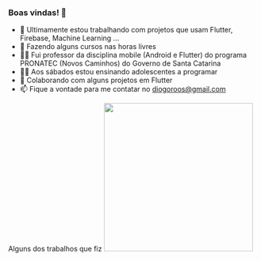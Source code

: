 ### Boas vindas! 👋

- 🔭 Ultimamente estou trabalhando com projetos que usam Flutter, Firebase, Machine Learning ...
- 🔭 Fazendo alguns cursos nas horas livres
- 👨‍🏫 Fui professor da disciplina mobile (Android e Flutter) do programa PRONATEC (Novos Caminhos) do Governo de Santa Catarina
- 👨‍🏫 Aos sábados estou ensinando adolescentes a programar
- 👯 Colaborando com alguns projetos em Flutter
- 📫 Fique a vontade para me contatar no diogoroos@gmail.com

Alguns dos trabalhos que fiz
[<img src="https://github.com/diogoroos/omie_app/assets/78812662/80126a86-93bc-43e1-8433-1bc116004331" heigth="300" width="300px">](https://www.youtube.com/watch?v=uyCk2mHocgQ)

<!--
**diogoroos/diogoroos** is a ✨ _special_ ✨ repository because its `README.md` (this file) appears on your GitHub profile.

Here are some ideas to get you started:
- 🌱 Estou aprofundando em back-end e cloud

- 🔭 I’m currently working on ...
- 🌱 I’m currently learning ...
- 👯 I’m looking to collaborate on ...
- 🤔 I’m looking for help with ...
- 💬 Ask me about ...
- 📫 How to reach me: ...
- 😄 Pronouns: ...
- ⚡ Fun fact: ...
-->
